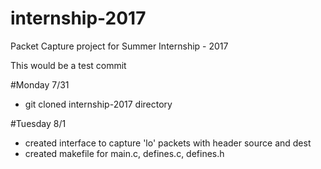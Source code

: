 # internship-2017
Packet Capture project for Summer Internship - 2017

This would be a test commit

#Monday 7/31
* git cloned internship-2017 directory

#Tuesday 8/1
* created interface to capture 'lo' packets with header source and dest
* created makefile for main.c, defines.c, defines.h
